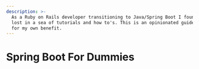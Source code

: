 ```yaml
---
description: >-
  As a Ruby on Rails developer transitioning to Java/Spring Boot I found myself
  lost in a sea of tutorials and how to's. This is an opinionated guide mostly
  for my own benefit.
---
```


# Spring Boot For Dummies



